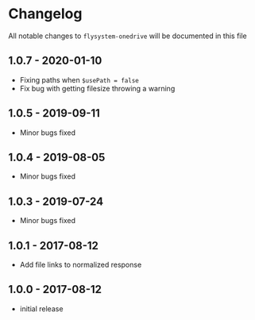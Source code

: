 # Changelog

All notable changes to `flysystem-onedrive` will be documented in this file

## 1.0.7 - 2020-01-10

- Fixing paths when `$usePath = false`
- Fix bug with getting filesize throwing a warning

## 1.0.5 - 2019-09-11

- Minor bugs fixed

## 1.0.4 - 2019-08-05

- Minor bugs fixed

## 1.0.3 - 2019-07-24

- Minor bugs fixed

## 1.0.1 - 2017-08-12

- Add file links to normalized response

## 1.0.0 - 2017-08-12

- initial release
